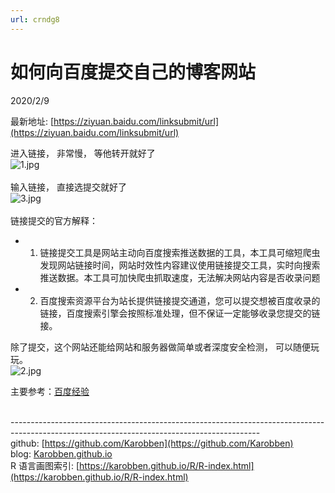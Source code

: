 ```yaml
---
url: crndg8
---
```


# 如何向百度提交自己的博客网站

2020/2/9 

最新地址: [https://ziyuan.baidu.com/linksubmit/url](https://ziyuan.baidu.com/linksubmit/url)

进入链接， 非常慢， 等他转开就好了<br />![1.jpg](https://cdn.nlark.com/yuque/0/2020/jpeg/691897/1581265021636-4a421f8a-7da4-49df-8faa-b013d534b9a3.jpeg#align=left&display=inline&height=359&name=1.jpg&originHeight=359&originWidth=400&size=12941&status=done&style=none&width=400)<br />
<br />输入链接， 直接选提交就好了<br />![3.jpg](https://cdn.nlark.com/yuque/0/2020/jpeg/691897/1581265026521-39c5843e-0d36-45be-b6b9-11eab45a7ac6.jpeg#align=left&display=inline&height=278&name=3.jpg&originHeight=278&originWidth=400&size=7313&status=done&style=none&width=400)<br />
<br />链接提交的官方解释：

- 1. 链接提交工具是网站主动向百度搜索推送数据的工具，本工具可缩短爬虫发现网站链接时间，网站时效性内容建议使用链接提交工具，实时向搜索推送数据。本工具可加快爬虫抓取速度，无法解决网站内容是否收录问题
- 2. 百度搜索资源平台为站长提供链接提交通道，您可以提交想被百度收录的链接，百度搜索引擎会按照标准处理，但不保证一定能够收录您提交的链接。


除了提交，这个网站还能给网站和服务器做简单或者深度安全检测， 可以随便玩玩。<br />![2.jpg](https://cdn.nlark.com/yuque/0/2020/jpeg/691897/1581265030575-a075a098-1e7b-409f-b492-069d7f902278.jpeg#align=left&display=inline&height=373&name=2.jpg&originHeight=373&originWidth=400&size=12447&status=done&style=none&width=400)<br />







主要参考：[百度经验](https://jingyan.baidu.com/article/b24f6c820c449d86bfe5dafe.html)





<br />--------------------------------------------------------------------------------------------------------------------------------------------<br />github: [https://github.com/Karobben](https://github.com/Karobben)<br />blog: [Karobben.github.io](http://Karobben.github.io)<br />R 语言画图索引: [https://karobben.github.io/R/R-index.html](https://karobben.github.io/R/R-index.html)
